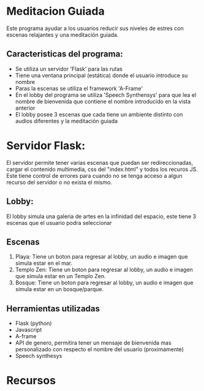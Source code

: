 # Meditacion Guiada
Este programa ayudar a los usuarios reducir sus niveles de estres con escenas relajantes y una meditación guiada.

## Caracteristicas del programa:
* Se utiliza un servidor 'Flask' para las rutas
* Tiene una ventana principal (estática) donde el usuario introduce su nombre
* Paras la escenas se utiliza el framework 'A-Frame'
* En el lobby del programa se utiliza 'Speech Synthensys' para que lea el nombre de bienvenida que contiene el nombre introducido en la vista anterior
* El lobby posee 3 escenas que cada tiene un ambiente distinto con audios diferentes y la meditación guiada

# Servidor Flask:
El servidor permite tener varias escenas que puedan ser redireccionadas, cargar el contenido multimedia, css del "index.html" y todos los recuros JS. Este tiene control de errores para cuando no se tenga acceso a algun recurso del servidor o no exista el mismo.

## Lobby:
El lobby simula una galeria de artes en la infinidad del espacio, este tiene 3 escenas que el usuario podra seleccionar

## Escenas
1. Playa: Tiene un boton para regresar al lobby, un audio e imagen que simula estar en el mar.
2. Templo Zen: Tiene un boton para regresar al lobby, un audio e imagen que simula estar en un Templo Zen.
3. Bosque: Tiene un boton para regresar al lobby, un audio e imagen que simula estar en un bosque/parque.

## Herramientas utilizadas
* Flask (python)
* Javascript
* A-frame
* API de genero, permitira tener un mensaje de bienvenida mas personalizado con respecto el nombre del usuario (proximamente)
* Speech synthesys

# Recursos
